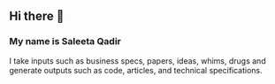 ## Hi there 👋 
### My name is Saleeta Qadir

I take inputs such as business specs, papers, ideas, whims, drugs 
 and generate outputs such as code, articles, and technical specifications.

